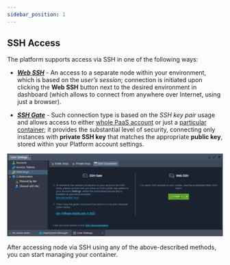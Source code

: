 ```yaml
---
sidebar_position: 1
---
```


## SSH Access

The platform supports access via SSH in one of the following ways:

- [**_Web SSH_**](https://cloudmydc.com/) - An access to a separate node within your environment, which is based on the _user’s session_; connection is initiated upon clicking the **Web SSH** button next to the desired environment in dashboard (which allows to connect from anywhere over Internet, using just a browser).

- [**_SSH Gate_**](https://cloudmydc.com/) - Such connection type is based on the _SSH key pair_ usage and allows access to either [whole PaaS account](https://cloudmydc.com/) or just a [particular container](https://cloudmydc.com/); it provides the substantial level of security, connecting only instances with **private SSH key** that matches the appropriate **public key**, stored within your Platform account settings.

<div style={{
    display:'flex',
    justifyContent: 'center',
    margin: '0 0 1rem 0'
}}>

![Locale Dropdown](./img/Overview/01-ssh-access-options.png)

</div>

After accessing node via SSH using any of the above-described methods, you can start managing your container.
